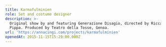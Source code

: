 ```yaml
---
title: Karmafulminien
role: Set and costume designer
description: >-
  Original show by and featuring Generazione Disagio, directed by Riccardo
  Pippa. Produced by Teatro della Tosse, Genoa.
url: 'https://annacingi.com/projects/karmafulminien'
openedAt: 2015-11-15T15:29:00.000Z
---
```


